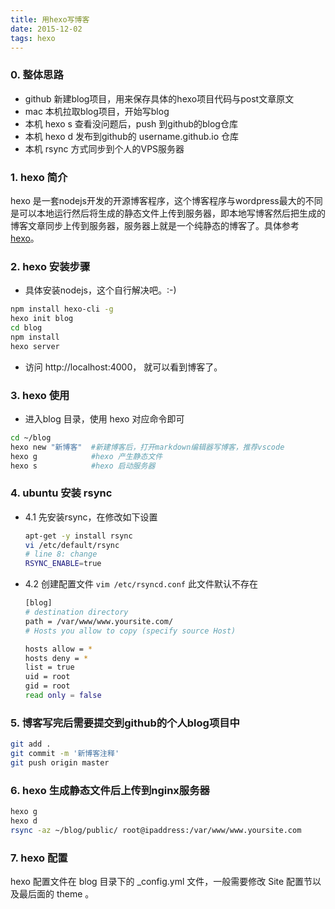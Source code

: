 ```yaml
---
title: 用hexo写博客
date: 2015-12-02
tags: hexo
---
```


### 0. 整体思路
* github 新建blog项目，用来保存具体的hexo项目代码与post文章原文
* mac 本机拉取blog项目，开始写blog
* 本机 hexo s 查看没问题后，push 到github的blog仓库
* 本机 hexo d 发布到github的 username.github.io 仓库
* 本机 rsync 方式同步到个人的VPS服务器

### 1. hexo 简介
hexo 是一套nodejs开发的开源博客程序，这个博客程序与wordpress最大的不同是可以本地运行然后将生成的静态文件上传到服务器，即本地写博客然后把生成的博客文章同步上传到服务器，服务器上就是一个纯静态的博客了。具体参考[hexo](https://hexo.io/zh-cn/)。

### 2. hexo 安装步骤
* 具体安装nodejs，这个自行解决吧。:-)
``` bash
npm install hexo-cli -g
hexo init blog
cd blog
npm install 
hexo server
```
* 访问 http://localhost:4000， 就可以看到博客了。

### 3. hexo 使用
* 进入blog 目录，使用 hexo 对应命令即可
``` bash
cd ~/blog
hexo new "新博客"  #新建博客后，打开markdown编辑器写博客，推荐vscode
hexo g            #hexo 产生静态文件
hexo s            #hexo 启动服务器
```

### 4. ubuntu 安装 rsync
* 4.1 先安装rsync，在修改如下设置
	``` bash
	apt-get -y install rsync
	vi /etc/default/rsync
	# line 8: change
	RSYNC_ENABLE=true
	```

* 4.2 创建配置文件  `vim /etc/rsyncd.conf` 此文件默认不存在
	``` bash
	[blog]
	# destination directory
	path = /var/www/www.yoursite.com/
	# Hosts you allow to copy (specify source Host)

	hosts allow = *
	hosts deny = *
	list = true
	uid = root
	gid = root
	read only = false
	```
	
### 5. 博客写完后需要提交到github的个人blog项目中
``` bash
git add .
git commit -m '新博客注释'
git push origin master
```
	
### 6. hexo 生成静态文件后上传到nginx服务器
``` bash
hexo g
hexo d
rsync -az ~/blog/public/ root@ipaddress:/var/www/www.yoursite.com
```

### 7. hexo 配置
hexo 配置文件在 blog 目录下的 _config.yml 文件，一般需要修改 Site 配置节以及最后面的 theme 。
	
